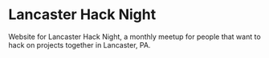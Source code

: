 # Lancaster Hack Night

Website for Lancaster Hack Night, a monthly meetup for people that want to hack
on projects together in Lancaster, PA.
